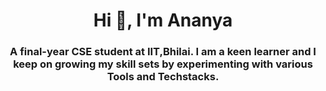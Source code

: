 <h1 align="center">Hi 👋, I'm Ananya</h1>
<h3 align="center">A final-year CSE student at IIT,Bhilai. I am a keen learner and I keep on growing my skill sets by experimenting with various Tools and Techstacks.</h3>






